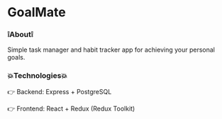 <h1>GoalMate</h1>

<h3>❕About❕</h3>
Simple task manager and habit tracker app for achieving your personal goals.

<h3>💥Technologies💥</h3>
<p>👉 Backend: Express + PostgreSQL</p>
<p>👉 Frontend: React + Redux (Redux Toolkit)</p>
